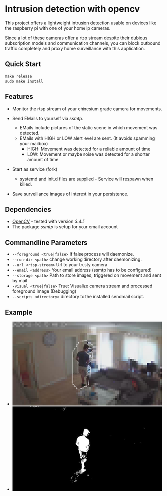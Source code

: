 # Intrusion detection with opencv

This project offers a lightweight intrusion detection usable on devices like the raspberry pi with one of your
home ip cameras.

Since a lot of these cameras offer a rtsp stream despite their dubious subscription models and communication channels,
you can block outbound traffic completely and proxy home surveillance with this application.

## Quick Start

```
make release
sudo make install
```

## Features

* Monitor the rtsp stream of your chinesium grade camera for movements.

* Send EMails to yourself via *ssmtp*.
    * EMails include pictures of the static scene in which movement was detected.
    * EMails with HIGH or LOW alert level are sent. (It avoids spamming your mailbox)
        * HIGH: Movement was detected for a reliable amount of time
        * LOW: Movement or maybe noise was detected for a shorter amount of time

* Start as service (fork)
    * systemd and init.d files are supplied - Service will respawn when killed.

* Save surveillance images of interest in your persistence.

## Dependencies

* [OpenCV](https://github.com/opencv/opencv) - tested with version *3.4.5*
* The package *ssmtp* is setup for your email account

## Commandline Parameters

* `--foreground <true|false>` If false process will daemonize.
* `--run-dir <path>` change working directory after daemonizing.
* `--url <rtsp-stream>` Url to your trusty camera
* `--email <address>` Your email address (ssmtp has to be configured)
* `--storage <path>` Path to store images, triggered on movement and sent by mail
* `-visual <true|false>` True: Visualize camera stream and processed foreground image (Debugging)
* `--scripts <directory>` directory to the installed sendmail script. 

## Example

* ![Static Scene](https://raw.githubusercontent.com/Jierr/intrusion-detection-cv/master/doc/scene.jpg)
* ![Foreground](https://raw.githubusercontent.com/Jierr/intrusion-detection-cv/master/doc/foreground.jpg)
